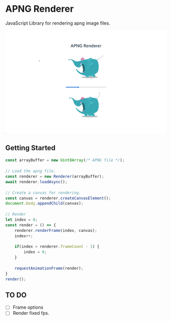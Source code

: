 # APNG Renderer

JavaScript Library for rendering apng image files.

!["apng-renderer"](./apng-renderer.gif)

## Getting Started

```js
const arrayBuffer = new Uint8Array(/* APNG file */);

// Load the apng file.
const renderer = new Renderer(arrayBuffer);
await renderer.loadAsync();

// Create a canvas for rendering.
const canvas = renderer.createCanvasElement();
document.body.appendChild(canvas);

// Render
let index = 0;
const render = () => {
    renderer.renderFrame(index, canvas);
    index++;

    if(index > renderer.frameCount - 1) {
        index = 0;
    }

    requestAnimationFrame(render);
}
render();
```

## TO DO

- [ ] Frame options
- [ ] Render fixed fps.
